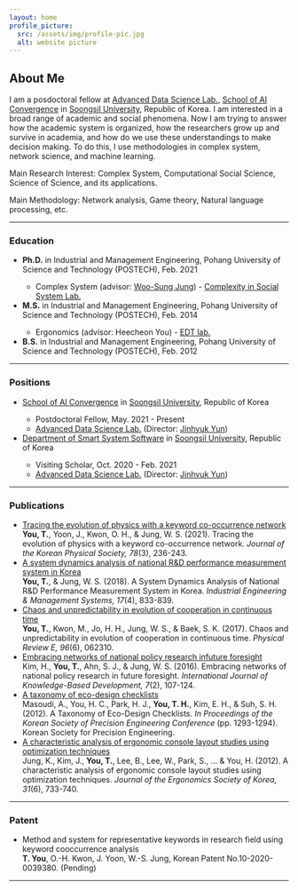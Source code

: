 ```yaml
---
layout: home
profile_picture:
  src: /assets/img/profile-pic.jpg
  alt: website picture
---
```


<h2> About Me </h2>
<p>
  I am a posdoctoral fellow at <a href="http://adsl.ssu.ac.kr">Advanced Data Science Lab.</a>, <a href="http://aix.ssu.ac.kr">School of AI Convergence</a> in <a href="http://ssu.ac.kr">Soongsil University</a>, Republic of Korea. I am interested in a broad range of academic and social phenomena. Now I am trying to answer how the academic system is organized, how the researchers grow up and survive in academia, and how do we use these understandings to make decision making. To do this, I use methodologies in complex system, network science, and machine learning.
</p>
<p>
  Main Research Interest: Complex System, Computational Social Science, Science of Science, and its applications.
</p>
<p>
  Main Methodology:  Network analysis, Game theory, Natural language processing, etc.
</p>
<hr>

<h3> Education </h3>
<ul>
  <li><b>Ph.D.</b> in Industrial and Management Engineering, Pohang University of Science and Technology (POSTECH), Feb. 2021</li>
    <ul>
      <li>Complex System (advisor: <a href="https://www.wsjung.net">Woo-Sung Jung</a>) - <a href="http://complex.postech.ac.kr">Complexity in Social System Lab.</a></li>
    </ul>
  <li><b>M.S.</b> in Industrial and Management Engineering, Pohang University of Science and Technology (POSTECH), Feb. 2014</li>
    <ul>
    <li>Ergonomics (advisor: Heecheon You) - <a href="http://edt.postech.ac.kr">EDT lab.</a></li>
    </ul>
  <li><b>B.S.</b> in Industrial and Management Engineering, Pohang University of Science and Technology (POSTECH), Feb. 2012</li>
</ul>
<hr>

<h3> Positions </h3>
<ul>
  <li> <a href="http://aix.ssu.ac.kr">School of AI Convergence</a> in <a href="http://ssu.ac.kr">Soongsil University</a>, Republic of Korea </li>
  <ul>
    <li> Postdoctoral Fellow, May. 2021 - Present </li>
    <li> <a href="http://adsl.ssu.ac.kr">Advanced Data Science Lab.</a> (Director: <a href="https://bluekura.github.io">Jinhyuk Yun</a>) </li>
  </ul>
  <li> <a href="http://aix.ssu.ac.kr">Department of Smart System Software</a> in <a href="http://ssu.ac.kr">Soongsil University</a>, Republic of Korea </li>
  <ul>
    <li> Visiting Scholar, Oct. 2020 - Feb. 2021 </li>
    <li> <a href="http://adsl.ssu.ac.kr">Advanced Data Science Lab.</a>  (Director: <a href="https://bluekura.github.io">Jinhyuk Yun</a>)</li>
  </ul>
</ul>
<hr>

<h3> Publications </h3>
<ul>
  <li> 
    <a href="https://link.springer.com/article/10.1007/s40042-020-00051-5">Tracing the evolution of physics with a keyword co-occurrence network</a><br> 
    <b>You, T.</b>, Yoon, J., Kwon, O. H., & Jung, W. S. (2021). Tracing the evolution of physics with a keyword co-occurrence network. <i>Journal of the Korean Physical Society, 78</i>(3), 236-243.
  </li>
  <li> 
    <a href="http://www.iemsjl.org/journal/article.php?code=64941">A system dynamics analysis of national R&D performance measurement system in Korea</a><br> 
    <b>You, T.</b>, & Jung, W. S. (2018). A System Dynamics Analysis of National R&D Performance Measurement System in Korea. <i>Industrial Engineering & Management Systems, 17</i>(4), 833-839.
  </li>
  <li> 
    <a href="https://journals.aps.org/pre/abstract/10.1103/PhysRevE.96.062310">Chaos and unpredictability in evolution of cooperation in continuous time</a><br> 
    <b>You, T.</b>, Kwon, M., Jo, H. H., Jung, W. S., & Baek, S. K. (2017). Chaos and unpredictability in evolution of cooperation in continuous time. <i>Physical Review E, 96</i>(6), 062310.
  </li>
  <li> 
    <a href="https://www.inderscienceonline.com/doi/abs/10.1504/IJKBD.2016.076464">Embracing networks of national policy research infuture foresight</a><br> 
    Kim, H., <b>You, T.</b>, Ahn, S. J., & Jung, W. S. (2016). Embracing networks of national policy research in future foresight. <i>International Journal of Knowledge-Based Development, 7</i>(2), 107-124.
  </li>
  <li> 
    <a href="https://www.koreascience.or.kr/article/CFKO201231748030874.page">A taxonomy of eco-design checklists</a><br> 
  Masoudi, A., You, H. C., Park, H. J., <b>You, T. H.</b>, Kim, E. H., & Suh, S. H. (2012). A Taxonomy of Eco-Design Checklists. <i>In Proceedings of the Korean Society of Precision Engineering Conference</i> (pp. 1293-1294). Korean Society for Precision Engineering.
  </li>
  <li> 
    <a href="https://www.koreascience.or.kr/article/JAKO201205061572878.page">A characteristic analysis of ergonomic console layout studies using optimization techniques</a><br>
    Jung, K., Kim, J., <b>You, T.</b>, Lee, B., Lee, W., Park, S., ... & You, H. (2012). A characteristic analysis of ergonomic console layout studies using optimization techniques. <i>Journal of the Ergonomics Society of Korea, 31</i>(6), 733-740.
  </li>
</ul>
<hr>

<h3> Patent </h3>
<ul>
  <li> 
    Method and system for representative keywords in research field using keyword cooccurrence analysis<br>
    <b>T. You</b>, O.-H. Kwon, J. Yoon, W.-S. Jung, Korean Patent No.10-2020-0039380. (Pending)
  </li>
</ul>
<hr>
